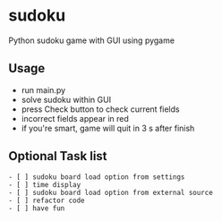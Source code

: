 # sudoku

Python sudoku game with GUI using pygame

## Usage
 - run main.py
 - solve sudoku within GUI
 - press Check button to check current fields
 - incorrect fields appear in red
 - if you're smart, game will quit in 3 s after finish

 ## Optional Task list

    - [ ] sudoku board load option from settings
    - [ ] time display
    - [ ] sudoku board load option from external source
    - [ ] refactor code
    - [ ] have fun